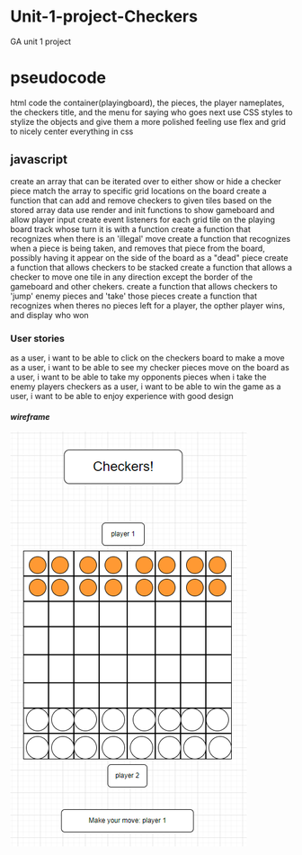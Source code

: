 # Unit-1-project-Checkers
GA unit 1 project
# pseudocode
html code the container(playingboard), the pieces, the player nameplates, the checkers title, and the menu for saying who goes next
use CSS styles to stylize the objects and give them a more polished feeling
use flex and grid to nicely center everything in css
## javascript
create an array that can be iterated over to either show or hide a checker piece
match the array to specific grid locations on the board
create a function that can add and remove checkers to given tiles based on the stored array data
use render and init functions to show gameboard and allow player input
create event listeners for each grid tile on the playing board
track whose turn it is with a function
create a function that recognizes when there is an 'illegal' move
create a function that recognizes when a piece is being taken, and removes that piece from the board, possibly having it appear on the side of the board as a "dead" piece
create a function that allows checkers to be stacked
create a function that allows a checker to move one tile in any direction except the border of the gameboard and other chekers.
create a function that allows checkers to 'jump' enemy pieces and 'take' those pieces
create a function that recognizes when theres no pieces left for a player, the opther player wins, and display who won
### **User stories**
as a user, i want to be able to click on the checkers board to make a move
as a user, i want to be able to see my checker pieces move on the board
as a user, i want to be able to take my opponents pieces when i take the enemy players checkers
as a user, i want to be able to win the game
as a user, i want to be able to enjoy experience with good design
#### ***wireframe***
![wireframe](imgs/Screenshot%202023-11-28%20211401.png)